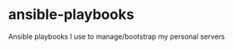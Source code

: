 ansible-playbooks
=================

Ansible playbooks I use to manage/bootstrap my personal servers
